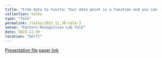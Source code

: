 ```yaml
---
title: "From data to functa: Your data point is a function and you can treat it like one"
collection: talks
type: "Talk"
permalink: /talks/2023_11_30-talk-7
venue: "Pattern Recognition Lab Talk"
date: 2023-11-30
location: "Delft"
---
```


[Presentation file](https://mahdinaderi.com/files/2023_11_30.pdf) [paper link](https://proceedings.mlr.press/v162/dupont22a/dupont22a.pdf)

